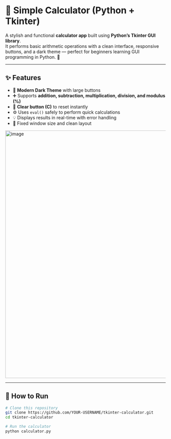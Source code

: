 # 🧮 Simple Calculator (Python + Tkinter)

A stylish and functional **calculator app** built using **Python’s Tkinter GUI library**.  
It performs basic arithmetic operations with a clean interface, responsive buttons, and a dark theme — perfect for beginners learning GUI programming in Python. 🐍  

---

## ✨ Features

- 🎨 **Modern Dark Theme** with large buttons  
- ➕ Supports **addition, subtraction, multiplication, division, and modulus (%)**  
- 🧼 **Clear button (C)** to reset instantly  
- ⚙️ Uses `eval()` safely to perform quick calculations  
- 💡 Displays results in real-time with error handling  
- 📐 Fixed window size and clean layout  
<img width="709" height="777" alt="image" src="https://github.com/user-attachments/assets/7d6b86d5-a573-432c-a5cc-df4663dce9a3" />

---

## 🚀 How to Run

```bash
# Clone this repository
git clone https://github.com/YOUR-USERNAME/tkinter-calculator.git
cd tkinter-calculator

# Run the calculator
python calculator.py

